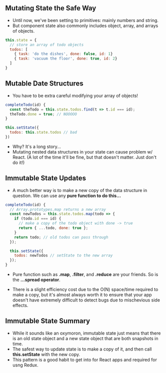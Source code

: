 ## Mutating State the Safe Way

- Until now, we've been setting to primitives: mainly numbers and string.
- But component state also commonly includes object, array, and arrays of objects.

```js
this.state = {
  // store an array of todo objects
  todos: [
    { task: 'do the dishes', done: false, id: 1}
    { task: 'vacuum the floor', done: true, id: 2}
  ]
}
```

## Mutable Date Structures

- You have to be extra careful modifying your array of objects!

```js
completeTodo(id) {
  const theTodo = this.state.todos.find(t => t.id === id);
  theTodo.done = true; // NOOOOO
}

this.setState({
  todos: this.state.todos // bad
})

```

- Why? It's a long story...
- Mutating nested data structures in your state can cause problem w/ React. (A lot of the time it'll be fine, but that doesn't matter. Just don't do it!)

## Immutable State Updates

- A much better way is to make a new copy of the data structure in question. We can use any **pure function to do this...**

```js
completeTodo(id) {
  // Array.prototypes.map returns a new array
  const newTodos = this.state.todos.map(todo => {
    if (todo.id === id) {
      // make a copy of the todo object with done -> true
      return { ...todo, done: true };
    }
    return todo; // old todos can pass through
  });

  this.setState({
    todos: newTodos // setState to the new array
  });
}
```

- Pure function such as **.map**, **.filter**, and **.reduce** are your friends. So is the **...spread operator**.

- There is a slight efficiency cost due to the O(N) space/time required to make a copy, but it's almost always worth it to ensure that your app doesn't have extremely difficult to detect bugs due to mischevious side effects.

## Immutable State Summary

- While it sounds like an oxymoron, immutable state just means that there is an old state object and a new state object that are both snapshots in time.
- The safest way to update state is to make a copy of it, and then call **this.setState** with the new copy.
- This pattern is a good habit to get into for React apps and required for usng Redux.
  
  